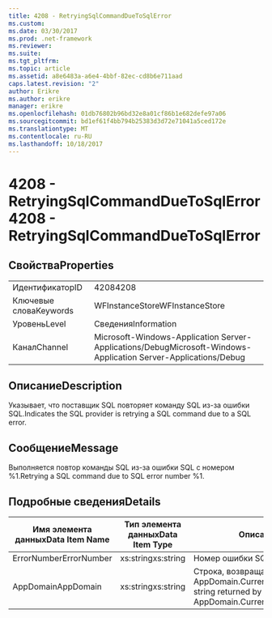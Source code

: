 ```yaml
---
title: 4208 - RetryingSqlCommandDueToSqlError
ms.custom: 
ms.date: 03/30/2017
ms.prod: .net-framework
ms.reviewer: 
ms.suite: 
ms.tgt_pltfrm: 
ms.topic: article
ms.assetid: a8e6483a-a6e4-4bbf-82ec-cd8b6e711aad
caps.latest.revision: "2"
author: Erikre
ms.author: erikre
manager: erikre
ms.openlocfilehash: 01db76802b96bd32e8a01cf86b1e682defe97a06
ms.sourcegitcommit: bd1ef61f4bb794b25383d3d72e71041a5ced172e
ms.translationtype: MT
ms.contentlocale: ru-RU
ms.lasthandoff: 10/18/2017
---
```

# <a name="4208---retryingsqlcommandduetosqlerror"></a><span data-ttu-id="2f1c9-102">4208 - RetryingSqlCommandDueToSqlError</span><span class="sxs-lookup"><span data-stu-id="2f1c9-102">4208 - RetryingSqlCommandDueToSqlError</span></span>
## <a name="properties"></a><span data-ttu-id="2f1c9-103">Свойства</span><span class="sxs-lookup"><span data-stu-id="2f1c9-103">Properties</span></span>  
  
|||  
|-|-|  
|<span data-ttu-id="2f1c9-104">Идентификатор</span><span class="sxs-lookup"><span data-stu-id="2f1c9-104">ID</span></span>|<span data-ttu-id="2f1c9-105">4208</span><span class="sxs-lookup"><span data-stu-id="2f1c9-105">4208</span></span>|  
|<span data-ttu-id="2f1c9-106">Ключевые слова</span><span class="sxs-lookup"><span data-stu-id="2f1c9-106">Keywords</span></span>|<span data-ttu-id="2f1c9-107">WFInstanceStore</span><span class="sxs-lookup"><span data-stu-id="2f1c9-107">WFInstanceStore</span></span>|  
|<span data-ttu-id="2f1c9-108">Уровень</span><span class="sxs-lookup"><span data-stu-id="2f1c9-108">Level</span></span>|<span data-ttu-id="2f1c9-109">Сведения</span><span class="sxs-lookup"><span data-stu-id="2f1c9-109">Information</span></span>|  
|<span data-ttu-id="2f1c9-110">Канал</span><span class="sxs-lookup"><span data-stu-id="2f1c9-110">Channel</span></span>|<span data-ttu-id="2f1c9-111">Microsoft-Windows-Application Server-Applications/Debug</span><span class="sxs-lookup"><span data-stu-id="2f1c9-111">Microsoft-Windows-Application Server-Applications/Debug</span></span>|  
  
## <a name="description"></a><span data-ttu-id="2f1c9-112">Описание</span><span class="sxs-lookup"><span data-stu-id="2f1c9-112">Description</span></span>  
 <span data-ttu-id="2f1c9-113">Указывает, что поставщик SQL повторяет команду SQL из-за ошибки SQL.</span><span class="sxs-lookup"><span data-stu-id="2f1c9-113">Indicates the SQL provider is retrying a SQL command due to a SQL error.</span></span>  
  
## <a name="message"></a><span data-ttu-id="2f1c9-114">Сообщение</span><span class="sxs-lookup"><span data-stu-id="2f1c9-114">Message</span></span>  
 <span data-ttu-id="2f1c9-115">Выполняется повтор команды SQL из-за ошибки SQL с номером %1.</span><span class="sxs-lookup"><span data-stu-id="2f1c9-115">Retrying a SQL command due to SQL error number %1.</span></span>  
  
## <a name="details"></a><span data-ttu-id="2f1c9-116">Подробные сведения</span><span class="sxs-lookup"><span data-stu-id="2f1c9-116">Details</span></span>  
  
|<span data-ttu-id="2f1c9-117">Имя элемента данных</span><span class="sxs-lookup"><span data-stu-id="2f1c9-117">Data Item Name</span></span>|<span data-ttu-id="2f1c9-118">Тип элемента данных</span><span class="sxs-lookup"><span data-stu-id="2f1c9-118">Data Item Type</span></span>|<span data-ttu-id="2f1c9-119">Описание</span><span class="sxs-lookup"><span data-stu-id="2f1c9-119">Description</span></span>|  
|--------------------|--------------------|-----------------|  
|<span data-ttu-id="2f1c9-120">ErrorNumber</span><span class="sxs-lookup"><span data-stu-id="2f1c9-120">ErrorNumber</span></span>|<span data-ttu-id="2f1c9-121">xs:string</span><span class="sxs-lookup"><span data-stu-id="2f1c9-121">xs:string</span></span>|<span data-ttu-id="2f1c9-122">Номер ошибки SQL.</span><span class="sxs-lookup"><span data-stu-id="2f1c9-122">The SQL error number.</span></span>|  
|<span data-ttu-id="2f1c9-123">AppDomain</span><span class="sxs-lookup"><span data-stu-id="2f1c9-123">AppDomain</span></span>|<span data-ttu-id="2f1c9-124">xs:string</span><span class="sxs-lookup"><span data-stu-id="2f1c9-124">xs:string</span></span>|<span data-ttu-id="2f1c9-125">Строка, возвращаемая AppDomain.CurrentDomain.FriendlyName.</span><span class="sxs-lookup"><span data-stu-id="2f1c9-125">The string returned by AppDomain.CurrentDomain.FriendlyName.</span></span>|
